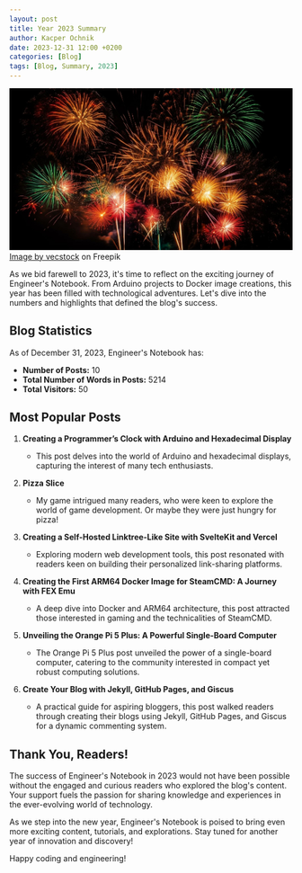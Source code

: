 ```yaml
---
layout: post
title: Year 2023 Summary
author: Kacper Ochnik
date: 2023-12-31 12:00 +0200
categories: [Blog]
tags: [Blog, Summary, 2023]
---
```

![Fireworks](/assets/img/fireworks.jpg)
<a href="https://www.freepik.com/free-photo/vibrant-colors-illuminate-exploding-firework-display-night-generated-by-ai_42292572.htm#query=fireworks&position=15&from_view=search&track=sph&uuid=688fa219-0873-45b8-bf1e-45d175569cbc">Image by vecstock</a> on Freepik

As we bid farewell to 2023, it's time to reflect on the exciting journey of Engineer's Notebook. From Arduino projects to Docker image creations, this year has been filled with technological adventures. Let's dive into the numbers and highlights that defined the blog's success.

## Blog Statistics
As of December 31, 2023, Engineer's Notebook has:
- **Number of Posts:** 10
- **Total Number of Words in Posts:** 5214
- **Total Visitors:** 50

## Most Popular Posts

1. **Creating a Programmer’s Clock with Arduino and Hexadecimal Display**
   - This post delves into the world of Arduino and hexadecimal displays, capturing the interest of many tech enthusiasts.

2. **Pizza Slice**
   - My game intrigued many readers, who were keen to explore the world of game development. Or maybe they were just hungry for pizza!

3. **Creating a Self-Hosted Linktree-Like Site with SvelteKit and Vercel**
   - Exploring modern web development tools, this post resonated with readers keen on building their personalized link-sharing platforms.

4. **Creating the First ARM64 Docker Image for SteamCMD: A Journey with FEX Emu**
   - A deep dive into Docker and ARM64 architecture, this post attracted those interested in gaming and the technicalities of SteamCMD.

5. **Unveiling the Orange Pi 5 Plus: A Powerful Single-Board Computer**
   - The Orange Pi 5 Plus post unveiled the power of a single-board computer, catering to the community interested in compact yet robust computing solutions.

6. **Create Your Blog with Jekyll, GitHub Pages, and Giscus**
   - A practical guide for aspiring bloggers, this post walked readers through creating their blogs using Jekyll, GitHub Pages, and Giscus for a dynamic commenting system.

## Thank You, Readers!

The success of Engineer's Notebook in 2023 would not have been possible without the engaged and curious readers who explored the blog's content. Your support fuels the passion for sharing knowledge and experiences in the ever-evolving world of technology.

As we step into the new year, Engineer's Notebook is poised to bring even more exciting content, tutorials, and explorations. Stay tuned for another year of innovation and discovery!

Happy coding and engineering!